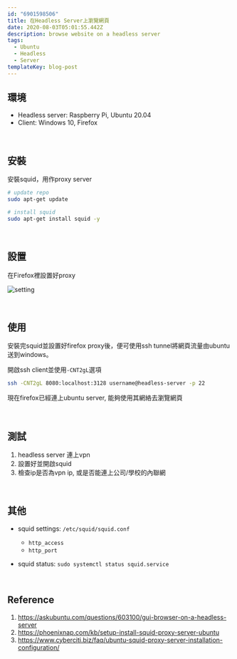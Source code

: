```yaml
---
id: "6901598506"
title: 在Headless Server上瀏覽網頁
date: 2020-08-03T05:01:55.442Z
description: browse website on a headless server
tags:
  - Ubuntu
  - Headless
  - Server
templateKey: blog-post
---
```

## 環境

* Headless server: Raspberry Pi, Ubuntu 20.04
* Client: Windows 10, Firefox

&nbsp;
## 安裝

安裝squid，用作proxy server

```bash
# update repo
sudo apt-get update

# install squid
sudo apt-get install squid -y
```

&nbsp;
## 設置

在Firefox裡設置好proxy

![setting](https://i.imgur.com/Aaod9ad.png)

&nbsp;
## 使用

安裝完squid並設置好firefox proxy後，便可使用ssh tunnel將網頁流量由ubuntu送到windows。

開啟ssh client並使用`-CNT2gL`選項

```bash
ssh -CNT2gL 8080:localhost:3128 username@headless-server -p 22
```

現在firefox已經連上ubuntu server, 能夠使用其網絡去瀏覽網頁

&nbsp;
## 測試

1. headless server 連上vpn
2. 設置好並開啟squid
3. 檢查ip是否為vpn ip, 或是否能連上公司/學校的內聯網

&nbsp;
## 其他

* squid settings: `/etc/squid/squid.conf`

  * `http_access`
  * `http_port`
* squid status: `sudo systemctl status squid.service`

&nbsp;
## Reference

1. https://askubuntu.com/questions/603100/gui-browser-on-a-headless-server
2. https://phoenixnap.com/kb/setup-install-squid-proxy-server-ubuntu
3. https://www.cyberciti.biz/faq/ubuntu-squid-proxy-server-installation-configuration/